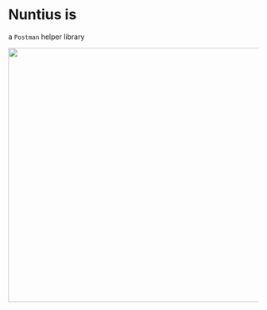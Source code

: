 # Nuntius is

a `Postman` helper library


<img src="https://github.com/gateway-fm/scriptorium/blob/PostmanLibrary/nuntius/nuntius.jpeg" data-canonical-src="https://gyazo.com/eb5c5741b6a9a16c692170a41a49c858.png" width="512" height="512" />
